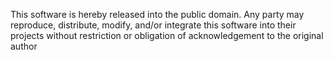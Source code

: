 This software is hereby released into the public domain. Any party may reproduce, distribute, modify, and/or integrate this software into their projects without restriction or obligation of acknowledgement to the original author
